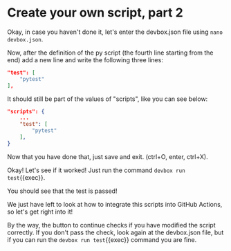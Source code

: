# Create your own script, part 2

Okay, in case you haven't done it, let's enter the devbox.json file using `nano devbox.json`.

Now, after the definition of the py script (the fourth line starting from the end) add a new line and write the following three lines:

```JSON
"test": [
    "pytest"
],
``` 

It should still be part of the values of "scripts", like you can see below:

```JSON
"scripts": {
    ...
    "test": [
        "pytest"
    ],
}
``` 

Now that you have done that, just save and exit. (ctrl+O, enter, ctrl+X).

Okay! Let's see if it worked! Just run the command `devbox run test`{{exec}}.

You should see that the test is passed!

We just have left to look at how to integrate this scripts into GitHub Actions, so let's get right into it!

By the way, the button to continue checks if you have modified the script correctly. If you don't pass the check, look again at the devbox.json file, but if you can run the `devbox run test`{{exec}} command you are fine.
